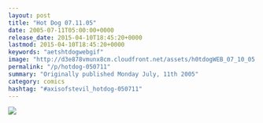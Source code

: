 ```yaml
---
layout: post
title: "Hot Dog 07.11.05"
date: 2005-07-11T05:00:00+0000
release_date: 2015-04-10T18:45:20+0000
lastmod: 2015-04-10T18:45:20+0000
keywords: "aetshtdogwebgif"
image: "http://d3e878vmunx8cm.cloudfront.net/assets/h0tdogWEB_07_10_05.gif"
permalink: "/p/hotdog-050711"
summary: "Originally published Monday July, 11th 2005"
category: comics
hashtag: "#axisofstevil_hotdog-050711"
---
```


![](http://d3e878vmunx8cm.cloudfront.net/assets/h0tdogWEB_07_10_05.gif)
